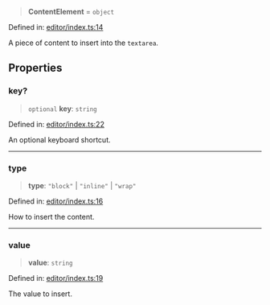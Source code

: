 > **ContentElement** = `object`

Defined in: [editor/index.ts:14](https://github.com/rossrobino/components/blob/main/packages/drab/src/editor/index.ts#L14)

A piece of content to insert into the `textarea`.

## Properties

<a id="key"></a>

### key?

> `optional` **key**: `string`

Defined in: [editor/index.ts:22](https://github.com/rossrobino/components/blob/main/packages/drab/src/editor/index.ts#L22)

An optional keyboard shortcut.

---

<a id="type"></a>

### type

> **type**: `"block"` \| `"inline"` \| `"wrap"`

Defined in: [editor/index.ts:16](https://github.com/rossrobino/components/blob/main/packages/drab/src/editor/index.ts#L16)

How to insert the content.

---

<a id="value"></a>

### value

> **value**: `string`

Defined in: [editor/index.ts:19](https://github.com/rossrobino/components/blob/main/packages/drab/src/editor/index.ts#L19)

The value to insert.
